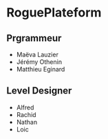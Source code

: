 # RoguePlateform
## Prgrammeur
- Maëva Lauzier
- Jérémy Othenin
- Matthieu Eginard 

## Level Designer
- Alfred 
- Rachid
- Nathan
- Loic
